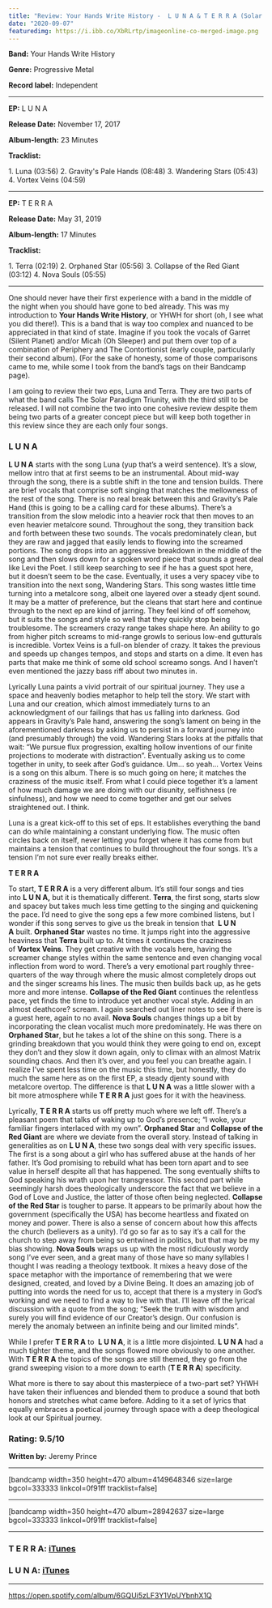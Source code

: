```yaml
---
title: "Review: Your Hands Write History -  L U N A & T E R R A (Solar Paradigm Triunity - EP trilogy)"
date: "2020-09-07"
featuredimg: https://i.ibb.co/XbRLrtp/imageonline-co-merged-image.png
---
```


**Band:** Your Hands Write History

**Genre:** Progressive Metal

**Record label:** Independent

* * *

**EP:** L U N A

**Release Date:** November 17, 2017

**Album-length:** 23 Minutes

**Tracklist:** 

1\. Luna (03:56) 2. Gravity's Pale Hands (08:48) 3. Wandering Stars (05:43) 4. Vortex Veins (04:59)

* * *

**EP:** T E R R A

**Release Date:** May 31, 2019

**Album-length:** 17 Minutes

**Tracklist:** 

1\. Terra (02:19) 2. Orphaned Star (05:56) 3. Collapse of the Red Giant (03:12) 4. Nova Souls (05:55)

* * *

One should never have their first experience with a band in the middle of the night when you should have gone to bed already. This was my introduction to **Your Hands Write History**, or YHWH for short (oh, I see what you did there!). This is a band that is way too complex and nuanced to be appreciated in that kind of state. Imagine if you took the vocals of Garret (Silent Planet) and/or Micah (Oh Sleeper) and put them over top of a combination of Periphery and The Contortionist (early couple, particularly their second album). (For the sake of honesty, some of those comparisons came to me, while some I took from the band’s tags on their Bandcamp page).

I am going to review their two eps, Luna and Terra. They are two parts of what the band calls The Solar Paradigm Triunity, with the third still to be released. I will not combine the two into one cohesive review despite them being two parts of a greater concept piece but will keep both together in this review since they are each only four songs.

### **L U N A**

**L U N A** starts with the song Luna (yup that’s a weird sentence). It’s a slow, mellow intro that at first seems to be an instrumental. About mid-way through the song, there is a subtle shift in the tone and tension builds. There are brief vocals that comprise soft singing that matches the mellowness of the rest of the song. There is no real break between this and Gravity’s Pale Hand (this is going to be a calling card for these albums). There’s a transition from the slow melodic into a heavier rock that then moves to an even heavier metalcore sound. Throughout the song, they transition back and forth between these two sounds. The vocals predominately clean, but they are raw and jagged that easily lends to flowing into the screamed portions. The song drops into an aggressive breakdown in the middle of the song and then slows down for a spoken word piece that sounds a great deal like Levi the Poet. I still keep searching to see if he has a guest spot here, but it doesn’t seem to be the case. Eventually, it uses a very spacey vibe to transition into the next song, Wandering Stars. This song wastes little time turning into a metalcore song, albeit one layered over a steady djent sound. It may be a matter of preference, but the cleans that start here and continue through to the next ep are kind of jarring. They feel kind of off somehow, but it suits the songs and style so well that they quickly stop being troublesome. The screamers crazy range takes shape here. An ability to go from higher pitch screams to mid-range growls to serious low-end gutturals is incredible. Vortex Veins is a full-on blender of crazy. It takes the previous and speeds up changes tempos, and stops and starts on a dime. It even has parts that make me think of some old school screamo songs. And I haven’t even mentioned the jazzy bass riff about two minutes in.

Lyrically Luna paints a vivid portrait of our spiritual journey. They use a space and heavenly bodies metaphor to help tell the story. We start with Luna and our creation, which almost immediately turns to an acknowledgment of our failings that has us falling into darkness. God appears in Gravity’s Pale hand, answering the song’s lament on being in the aforementioned darkness by asking us to persist in a forward journey into (and presumably through) the void. Wandering Stars looks at the pitfalls that wait: “We pursue flux progression, exalting hollow inventions of our finite projections to moderate with distraction”. Eventually asking us to come together in unity, to seek after God’s guidance. Um… so yeah… Vortex Veins is a song on this album. There is so much going on here; it matches the craziness of the music itself. From what I could piece together it’s a lament of how much damage we are doing with our disunity, selfishness (re sinfulness), and how we need to come together and get our selves straightened out. I think.

Luna is a great kick-off to this set of eps. It establishes everything the band can do while maintaining a constant underlying flow. The music often circles back on itself, never letting you forget where it has come from but maintains a tension that continues to build throughout the four songs. It’s a tension I’m not sure ever really breaks either.

**T E R R A**

To start, **T E R R A** is a very different album. It’s still four songs and ties into **L U N A,** but it is thematically different. **Terra**, the first song, starts slow and spacey but takes much less time getting to the singing and quickening the pace. I’d need to give the song eps a few more combined listens, but I wonder if this song serves to give us the break in tension that  **L U N A** built. **Orphaned Star** wastes no time. It jumps right into the aggressive heaviness that **Terra** built up to. At times it continues the craziness of **Vortex Veins**. They get creative with the vocals here, having the screamer change styles within the same sentence and even changing vocal inflection from word to word. There’s a very emotional part roughly three-quarters of the way through where the music almost completely drops out and the singer screams his lines. The music then builds back up, as he gets more and more intense. **Collapse of the Red Giant** continues the relentless pace, yet finds the time to introduce yet another vocal style. Adding in an almost deathcore? scream. I again searched out liner notes to see if there is a guest here, again to no avail. **Nova Souls** changes things up a bit by incorporating the clean vocalist much more predominately. He was there on **Orphaned Star**, but he takes a lot of the shine on this song. There is a grinding breakdown that you would think they were going to end on, except they don’t and they slow it down again, only to climax with an almost Matrix sounding chaos. And then it’s over, and you feel you can breathe again. I realize I’ve spent less time on the music this time, but honestly, they do much the same here as on the first EP, a steady djenty sound with metalcore overtop. The difference is that **L U N A** was a little slower with a bit more atmosphere while **T E R R A** just goes for it with the heaviness.

Lyrically, **T E R R A** starts us off pretty much where we left off. There’s a pleasant poem that talks of waking up to God’s presence; “I woke, your familiar fingers interlaced with my own”. **Orphaned Star** and **Collapse of the Red Giant** are where we deviate from the overall story. Instead of talking in generalities as on **L U N A**, these two songs deal with very specific issues. The first is a song about a girl who has suffered abuse at the hands of her father. It’s God promising to rebuild what has been torn apart and to see value in herself despite all that has happened. The song eventually shifts to God speaking his wrath upon her transgressor. This second part while seemingly harsh does theologically underscore the fact that we believe in a God of Love and Justice, the latter of those often being neglected. **Collapse of the Red Star** is tougher to parse. It appears to be primarily about how the government (specifically the USA) has become heartless and fixated on money and power. There is also a sense of concern about how this affects the church (believers as a unity). I’d go so far as to say it’s a call for the church to step away from being so entwined in politics, but that may be my bias showing. **Nova Souls** wraps us up with the most ridiculously wordy song I’ve ever seen, and a great many of those have so many syllables I thought I was reading a theology textbook. It mixes a heavy dose of the space metaphor with the importance of remembering that we were designed, created, and loved by a Divine Being. It does an amazing job of putting into words the need for us to, accept that there is a mystery in God’s working and we need to find a way to live with that. I’ll leave off the lyrical discussion with a quote from the song; “Seek the truth with wisdom and surely you will find evidence of our Creator’s design. Our confusion is merely the anomaly between an infinite being and our limited minds”.

While I prefer **T E R R A** to  **L U N A**, it is a little more disjointed. **L U N A** had a much tighter theme, and the songs flowed more obviously to one another. With **T E R R A** the topics of the songs are still themed, they go from the grand sweeping vision to a more down to earth (**T E R R A**) specificity.

What more is there to say about this masterpiece of a two-part set? YHWH have taken their influences and blended them to produce a sound that both honors and stretches what came before. Adding to it a set of lyrics that equally embraces a poetical journey through space with a deep theological look at our Spiritual journey.

### Rating: 9.5/10

**Written by:** Jeremy Prince

* * *

\[bandcamp width=350 height=470 album=4149648346 size=large bgcol=333333 linkcol=0f91ff tracklist=false\]

* * *

\[bandcamp width=350 height=470 album=28942637 size=large bgcol=333333 linkcol=0f91ff tracklist=false\]

* * *

### T E R R A: [iTunes](https://music.apple.com/ca/album/terra-ep/1462506526)

### L U N A: [iTunes](https://music.apple.com/ca/album/luna-ep/1311988064)

* * *

https://open.spotify.com/album/6GQUi5zLF3Y1VpUYbnhX1Q

